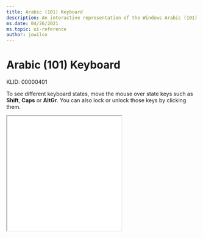 ```yaml
---
title: Arabic (101) Keyboard
description: An interactive representation of the Windows Arabic (101) Keyboard. To see different keyboard states, click or move the mouse over the state keys.
ms.date: 04/26/2021
ms.topic: ui-reference
author: jowilco
---
```


# Arabic (101) Keyboard

KLID: 00000401

To see different keyboard states, move the mouse over state keys such as **Shift**, **Caps** or **AltGr**. You can also lock or unlock those keys by clicking them.

<iframe src="kbda1.html" height="300"></iframe>
